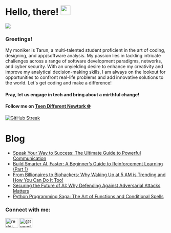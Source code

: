 # Hello, there! <img src="https://raw.githubusercontent.com/MartinHeinz/MartinHeinz/master/wave.gif" width="30px">
![](https://komarev.com/ghpvc/?username=REDDITARUN&color=brightgreen)

### Greetings! 
My moniker is Tarun, a multi-talented student proficient in the art of coding, designing, and app/software analysis. My passion lies in tackling intricate challenges across a range of software development paradigms, networks, and cyber security. With an unyielding desire to enhance my creativity and improve my analytical decision-making skills, I am always on the lookout for opportunities to confront real-life problems and add innovative solutions to the world. Let's get coding and make a difference!

#### Pray, let us engage in tech and bring about a mirthful change!

#### Follow me on [Teen Different Newtork 🌐](https://linktr.ee/teendifferent7)

[![GitHub Streak](https://streak-stats.demolab.com?user=REDDITARUN&theme=tokyonight&hide_border=true&background=EB545400)](https://git.io/streak-stats)

# Blog

<!-- BLOG-POST-LIST:START -->
- [Speak Your Way to Success: The Ultimate Guide to Powerful Communication](https://medium.com/@teendifferent/speak-your-way-to-success-the-ultimate-guide-to-powerful-communication-cdb7dc1b080b?source=rss-9ecb664d87c1------2)
- [Build Smarter AI, Faster: A Beginner’s Guide to Reinforcement Learning &lpar;Part 1&rpar;](https://medium.com/predict/build-smarter-ai-faster-a-beginners-guide-to-reinforcement-learning-part-1-1ff1e0b2c173?source=rss-9ecb664d87c1------2)
- [From Billionaires to Biohackers: Why Waking Up at 5 AM is Trending and How You Can Do It Too!](https://medium.com/@teendifferent/from-billionaires-to-biohackers-why-waking-up-at-5-am-is-trending-and-how-you-can-do-it-too-f1bf929ca534?source=rss-9ecb664d87c1------2)
- [Securing the Future of AI: Why Defending Against Adversarial Attacks Matters](https://osintteam.blog/securing-the-future-of-ai-why-defending-against-adversarial-attacks-matters-82a701763d46?source=rss-9ecb664d87c1------2)
- [Python Programming Saga: The Art of Functions and Conditional Spells](https://medium.com/@teendifferent/python-programming-saga-the-art-of-functions-and-conditional-spells-68954609db21?source=rss-9ecb664d87c1------2)
<!-- BLOG-POST-LIST:END -->


<h3 align="left">Connect with me:</h3>
<p align="left">
<a href="https://linkedin.com/in/reddi-tarun-466470190" target="blank"><img align="center" src="https://raw.githubusercontent.com/rahuldkjain/github-profile-readme-generator/master/src/images/icons/Social/linked-in-alt.svg" alt="reddi-tarun-466470190" height="30" width="40" /></a>
<a href="https://medium.com/@teendifferent7" target="blank"><img align="center" src="https://raw.githubusercontent.com/rahuldkjain/github-profile-readme-generator/master/src/images/icons/Social/medium.svg" alt="@teendifferent7" height="30" width="40" /></a>
</p>

<!--
**REDDITARUN/REDDITARUN** is a ✨ _special_ ✨ repository because its `README.md` (this file) appears on your GitHub profile.

Here are some ideas to get you started:

- 🔭 I’m currently working on ...
- 🌱 I’m currently learning ...
- 👯 I’m looking to collaborate on ...
- 🤔 I’m looking for help with ...
- 💬 Ask me about ...
- 📫 How to reach me: ...
- 😄 Pronouns: ...
- ⚡ Fun fact: ...
-->
